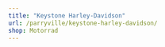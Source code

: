 ```yaml
---
title: "Keystone Harley-Davidson"
url: /parryville/keystone-harley-davidson/
shop: Motorrad
---
```

